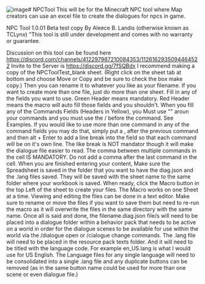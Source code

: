 ![image](https://github.com/TCLynx/NPCTool/assets/108405567/ebba786a-4d64-4eb5-a01b-85df6bfabd53)# NPCTool
This will be for the Minecraft NPC tool where Map creators can use an excel file to create the dialogues for npcs in game.

NPC Tool 1.0.01 Beta test copy
By Aleece B. Landis (otherwise known as TCLynx)
"This tool is still under development and comes with no warranty or guarantee. 

Discussion on this tool can be found here
https://discord.com/channels/412297987210084353/1126162935094464522
Invite to the Server is
https://discord.gg/7fSQBdx
I recommend making a copy of the NPCToolTest_blank sheet.  (Right click on the sheet tab at bottom and choose Move or Copy and be sure to check the box make copy.) Then you can rename it to whatever you like as your filename.  If you want to create more than one file, just do more than one sheet.
Fill in any of the fields you want to use.  Green Header means mandatory.  Red Header means the macro will auto fill those fields and you shouldn't.
When you fill any of the Commands Fields (Headers in Yellow), you Must use "" aroun your commands and you must use the / before the command.  See Examples.
If you would like to use more than one command in any of the command fields you may do that, simply put a , after the previous command and then alt + Enter to add a line break into the field so that each command will be on it's own line.  The like break is NOT mandator though it will make the dialogue file easier to read.  The comma between multiple commands in the cell IS MANDATORY.  Do not add a comma after the last command in the cell.
When you are finished entering your content, Make sure the Spreadsheet is saved in the folder that you want to have the diag.json and the .lang files saved.  They will be saved with the sheet name to the same folder where your workbook is saved.
When ready, click the Macro button in the top Left of the sheet to create your files. The Macro works on one Sheet at a time.
Viewing and editing the files can be done in a text editor.  Make sure to rename or move the files if you want to save them but need to re-run the macro as it will overwrite the files in the same directory with the same name.
Once all is said and done, the filename.diag.json file/s will need to be placed into a dialogue folder within a behavior pack that needs to be active on a world in order for the dialogue scenes to be available for use within the world via the /dialogue open or /cialogue change commands.  The .lang file will need to be placed in the resource pack texts folder.  And it will need to be titled with the language code.  For example en_US.lang is what I would use for US English.  The Language files for any single language will need to be consolidated into a single .lang file and any duplicate buttons can be removed (as in the same button name could be used for more than one scene or even dialogue file.)
